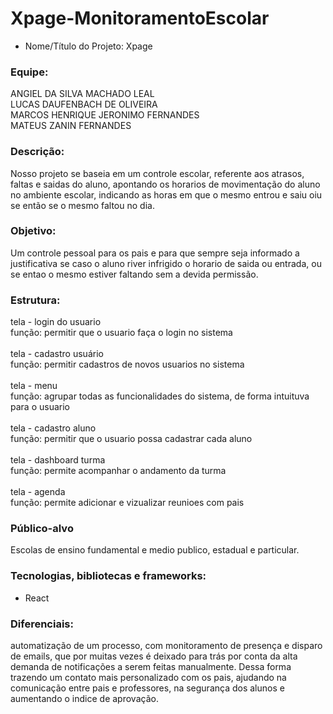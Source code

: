 # Xpage-MonitoramentoEscolar

- Nome/Título do Projeto:
Xpage

### Equipe:
ANGIEL DA SILVA MACHADO LEAL <br>
LUCAS DAUFENBACH DE OLIVEIRA <br>
MARCOS HENRIQUE JERONIMO FERNANDES <br>
MATEUS ZANIN FERNANDES <br>

### Descrição:
Nosso projeto se baseia em um controle escolar, referente aos atrasos, faltas e saidas do aluno, apontando os horarios de movimentação do aluno no ambiente escolar, indicando as horas em que o mesmo entrou e saiu oiu se então se o mesmo faltou no dia.

### Objetivo:
Um controle pessoal para os pais e para que sempre seja informado a justificativa se caso o aluno river infrigido o horario de saida ou entrada, ou se entao o mesmo estiver faltando sem a devida permissão.


### Estrutura: 

tela - login do usuario <br>
função: permitir que o usuario faça o login no sistema <br><br>
tela - cadastro usuário <br>
função: permitir cadastros de novos usuarios no sistema <br><br>
tela - menu <br>
função: agrupar todas as funcionalidades do sistema, de forma intuituva para o usuario <br>  
tela - cadastro aluno <br>
função: permitir que o usuario possa cadastrar cada aluno <br><br>
tela - dashboard turma <br>
função: permite acompanhar o andamento da turma <br><br>
tela - agenda <br>
função: permite adicionar e vizualizar reunioes com pais <br>

### Público-alvo
Escolas de ensino fundamental e medio publico, estadual e particular.

### Tecnologias, bibliotecas e frameworks:
- React <br>

### Diferenciais:
automatização de um processo, com monitoramento de presença e disparo de emails, que por muitas vezes é deixado para trás por conta da alta demanda de notificações a serem feitas manualmente. Dessa forma trazendo um contato mais personalizado com os pais, ajudando na comunicação entre pais e professores, na segurança dos alunos e aumentando o indice de aprovação.  
